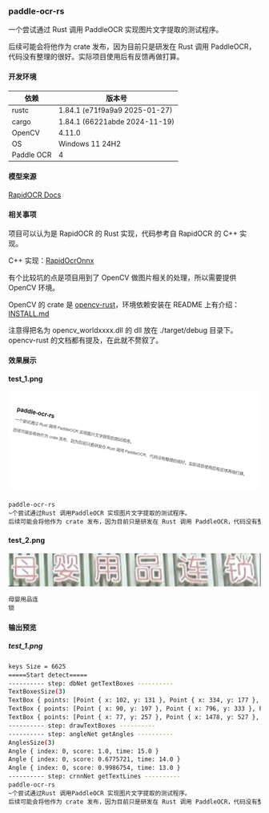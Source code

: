 ### paddle-ocr-rs

一个尝试通过 Rust 调用 PaddleOCR 实现图片文字提取的测试程序。

后续可能会将他作为 crate 发布，因为目前只是研发在 Rust 调用 PaddleOCR，代码没有整理的很好。实际项目使用后有反馈再做打算。

#### 开发环境

| 依赖 | 版本号 |
|------------|-----------------------------|
| rustc | 1.84.1 (e71f9a9a9 2025-01-27) |
| cargo | 1.84.1 (66221abde 2024-11-19) |
| OpenCV | 4.11.0 |
| OS | Windows 11 24H2 |
| Paddle OCR | 4 |

#### 模型来源

[RapidOCR Docs](https://rapidai.github.io/RapidOCRDocs/main/model_list/)

#### 相关事项

项目可以认为是 RapidOCR 的 Rust 实现，代码参考自 RapidOCR 的 C++ 实现。

C++ 实现：[RapidOcrOnnx](https://github.com/RapidAI/RapidOcrOnnx)

有个比较坑的点是项目用到了 OpenCV 做图片相关的处理，所以需要提供 OpenCV 环境。

OpenCV 的 crate 是 [opencv-rust](https://github.com/twistedfall/opencv-rust)，环境依赖安装在 README 上有介绍：[INSTALL.md](https://github.com/twistedfall/opencv-rust/blob/master/INSTALL.md)

注意得把名为 opencv_worldxxxx.dll 的 dll 放在 ./target/debug 目录下。opencv-rust 的文档都有提及，在此就不赘叙了。

#### 效果展示

#### test_1.png

![test_1](../test/test_1.png)

```bash
paddle-ocr-rs
~个尝试通过Rust 调用PaddleOCR 实现图片文字提取的测试程序。
后续可能会将他作为 crate 发布，因为目前只是研发在 Rust 调用 PaddleOCR，代码没有整理的很好。实际项目使用后有反馈再做打算。
```

#### test_2.png

![test_2](../test/test_2.png)

```bash
母婴用品连
锁
```

#### 输出预览

##### test_1.png

```bash
keys Size = 6625
=====Start detect=====
---------- step: dbNet getTextBoxes ----------
TextBoxesSize(3)
TextBox { points: [Point { x: 102, y: 131 }, Point { x: 334, y: 177 }, Point { x: 327, y: 219 }, Point { x: 94, y: 174 }], score: 0.8739496 }
TextBox { points: [Point { x: 90, y: 197 }, Point { x: 796, y: 333 }, Point { x: 790, y: 369 }, Point { x: 84, y: 233 }], score: 0.8564408 }
TextBox { points: [Point { x: 77, y: 257 }, Point { x: 1478, y: 527 }, Point { x: 1472, y: 564 }, Point { x: 70, y: 294 }], score: 0.8536175 }
---------- step: drawTextBoxes ----------
---------- step: angleNet getAngles ----------
AnglesSize(3)
Angle { index: 0, score: 1.0, time: 15.0 }
Angle { index: 0, score: 0.6775721, time: 14.0 }
Angle { index: 0, score: 0.9986754, time: 13.0 }
---------- step: crnnNet getTextLines ----------
paddle-ocr-rs
~个尝试通过Rust 调用PaddleOCR 实现图片文字提取的测试程序。
后续可能会将他作为 crate 发布，因为目前只是研发在 Rust 调用 PaddleOCR，代码没有整理的很好。实际项目使用后有反馈再做打算。
```


